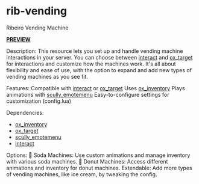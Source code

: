 # rib-vending
Ribeiro Vending Machine

[**PREVIEW**](https://vimeo.com/1000589475?share=copy)

Description:
This resource lets you set up and handle vending machine interactions in your server. You can choose between [interact](https://github.com/darktrovx/interact) and [ox_target](https://github.com/overextended/ox_target) for interactions and customize how the machines work. It's all about flexibility and ease of use, with the option to expand and add new types of vending machines as you see fit.

Features:
Compatible with [interact](https://github.com/darktrovx/interact) or [ox_target](https://github.com/overextended/ox_target)
Uses [ox_inventory](https://github.com/overextended/ox_inventory)
Plays animations with [scully_emotemenu](https://github.com/Scullyy/scully_emotemenu)
Easy-to-configure settings for customization (config.lua)

Dependencies:
- [ox_inventory](https://github.com/overextended/ox_inventory)
- [ox_target](https://github.com/overextended/ox_target)
- [scully_emotemenu](https://github.com/Scullyy/scully_emotemenu)
- [interact](https://github.com/darktrovx/interact)


Options:
🥤 Soda Machines: Use custom animations and manage inventory with various soda machines.
🍩 Donut Machines: Access different animations and inventory for donut machines.
Extendable: Add more types of vending machines, like ice cream, by tweaking the config.
